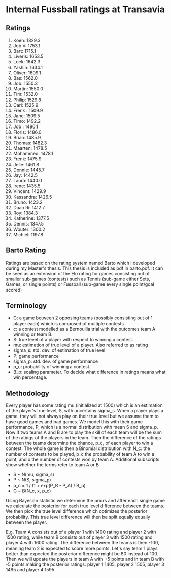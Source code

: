 # Internal Fussball ratings at Transavia
## Ratings
1. Koen: 1829.3 
2. Job V: 1753.1 
3. Bart: 1715.1 
4. Liveris: 1653.5 
5. Loek: 1642.3 
6. Yashin: 1634.1 
7. Oliver: 1609.1 
8. Bas: 1562.0 
9. Job: 1550.3 
10. Martin: 1550.0 
11. Tim: 1532.0 
12. Philip: 1529.8 
13. Carl: 1525.9 
14. Frenk : 1509.9 
15. Jane: 1509.5 
16. Timo: 1492.2 
17. Job : 1490.1 
18. Floris: 1486.0 
19. Brian: 1485.9 
20. Thomas: 1482.3 
21. Maarten: 1478.5 
22. Mohammed: 1478.1 
23. Frenk: 1475.9 
24. Jelle: 1461.8 
25. Donnie: 1445.7 
26. Jay: 1442.5 
27. Laura: 1440.0 
28. Irene: 1435.5 
29. Vincent: 1429.9 
30. Kassandra: 1426.5 
31. Bruno: 1423.2 
32. Daan Ri: 1412.7 
33. Roy: 1384.3 
34. Katherine: 1377.5 
35. Dennis: 1347.5 
36. Wouter: 1300.2 
37. Michiel: 1197.8 

## Barto Rating
Ratings are based on the rating system named Barto which I developed during my Master's thesis. This thesis is included as pdf in barto.pdf. It can be seen as an extension of the Elo rating for games consisting out of smaller sub-games (contests) such as Tennis (sub-game either Sets, Games, or single points) or Fussball (sub-game every single point/goal scored)
## Terminology
- G: a game between 2 opposing teams (possibly consisting out of 1 player each) which is composed of multiple contests
- c: a contest modelled as a Bernoullia trial with the outcomes team A winning or team B.
- S: true level of a player with respect to winning a contest.
- mu: estimation of true level of a player. Also referred to as rating
- sigma_s: std. dev. of estimation of true level
- P: game performance
- sigma_p: std. dev. of game performance
- p_c: probability of winning a contest.
- B_p: scaling parameter. To decide what difference in ratings means what win percentage.
## Methodology
Every player has some rating mu (initialized at 1500) which is an estimation of the player's true level, S, with uncertainy sigma_s. When a player plays a game, they will not always play on their true level but we assume them to have good games and bad games. We model this with their game performance, P, which is a normal distribution with mean S and sigma_p. Now if two teams A and B are to play the skill of each team will be the sum of the ratings of the players in the team. Then the difference of the ratings between the teams determine the chance, p_c, of each player to win a contest. The whole game is then a Binomial distribution with N_c: the number of contests to be played, p_c the probability of team A to win a point, and x the number of contests won by team A. Additional subscripts show whether the terms refer to team A or B
- S ~ N(mu, sigma_s)
- P ~ N(S, sigma_p)
- p_c = 1 / (1 + exp(P_B - P_A) / B_p)
- G ~ B(N_c, x, p_c)

Using Bayesian statistic we determine the priors and after each single game we calculate the posterior for each true level difference between the teams. We then pick the true level difference which optimizes the posterior probability. This true level difference will then be split equally equally between the player. 

E.g. Team A consists out of a player 1 with 1400 rating and player 2 with 1500 rating, while team B consists out of player 3 with 1500 rating and player 4 with 1600 rating. The difference between the teams is then -100, meaning team 2 is expected to score more points. Let's say team 1 plays better than expected the posterior difference might be 80 instead of 100. Then we will update the players in team A with +5 points and in team B with -5 points making the posterior ratings: player 1 1405, player 2 1505, player 3 1495 and player 4 1595.